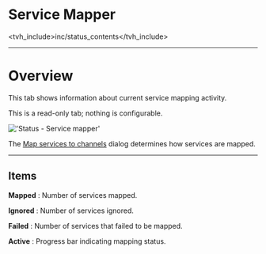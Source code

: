 # Service Mapper 

<tvh_include>inc/status_contents</tvh_include>

---

# Overview

This tab shows information about current service mapping activity. 

This is a read-only tab; nothing is configurable. 

!['Status - Service mapper'](static/img/doc/status/service_mapper.png) 


The [Map services to channels](class/service_mapper) dialog 
determines how services are mapped.

---

## Items

**Mapped** 
: Number of services mapped. 

**Ignored** 
: Number of services ignored. 

**Failed** 
: Number of services that failed to be mapped.

**Active** 
: Progress bar indicating mapping status.
